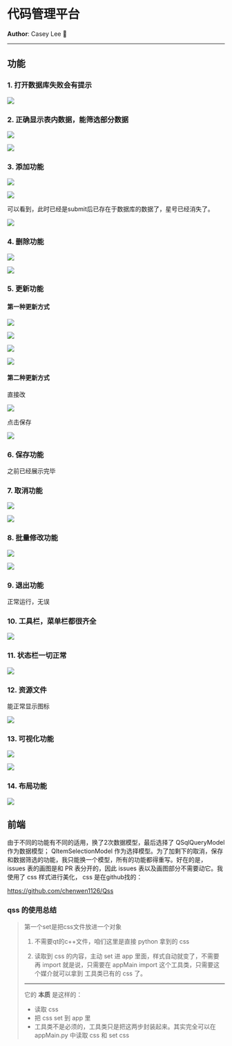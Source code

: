 # 代码管理平台

**Author**: Casey Lee :kiwi_fruit:

---

## 功能

### 1. 打开数据库失败会有提示

![](pics\1.png)

### 2. 正确显示表内数据，能筛选部分数据

![](pics\2.png)

![](pics\3.png)

### 3. 添加功能

![](pics\4.png)

![](pics\5.png)

可以看到，此时已经是submit后已存在于数据库的数据了，星号已经消失了。

![](pics\6.png)

### 4. 删除功能

![](pics\7.png)

![](pics\8.png)

### 5. 更新功能

#### 第一种更新方式

![](pics\9.png)

![](pics\10.png)

![](pics\11.png)

![](pics\12.png)

#### 第二种更新方式

直接改

![](pics\13.png)

点击保存

![](pics\14.png)

### 6. 保存功能

之前已经展示完毕

### 7. 取消功能

![](pics\15.png)

![](pics\16.png)

### 8. 批量修改功能

![](pics\17.png)

![](pics\18.png)

### 9. 退出功能

正常运行，无误

### 10. 工具栏，菜单栏都很齐全

![](pics\19.png)

### 11. 状态栏一切正常

![](pics\20.png)

### 12. 资源文件

能正常显示图标

![](pics\21.png)

### 13. 可视化功能

![](pics\22.png)

![](pics\23.png)

### 14. 布局功能

![](pics\1.gif)



## 前端

由于不同的功能有不同的适用，换了2次数据模型，最后选择了 QSqlQueryModel 作为数据模型； QItemSelectionModel 作为选择模型。为了加剩下的取消，保存和数据筛选的功能，我只能换一个模型，所有的功能都得重写。好在的是， issues 表的画图是和 PR 表分开的，因此 issues 表以及画图部分不需要动它。我使用了 css 样式进行美化， css 是在github找的：

https://github.com/chenwen1126/Qss

### qss 的使用总结

> 第一个set是把css文件放进一个对象
>
> 1. 不需要qt的c++文件，咱们这里是直接 python 拿到的 css
>
> 2. 读取到 css 的内容，主动 set 进 app 里面，样式自动就变了，不需要再 import
>   就是说，只需要在 appMain import 这个工具类，只需要这个媒介就可以拿到
>   工具类已有的 css 了。
>
>   ---
>
>   它的 **本质** 是这样的：
>
>   - 读取 css
>   - 把 css set 到 app 里
>   - 工具类不是必须的，工具类只是把这两步封装起来。其实完全可以在 appMain.py 中读取 css 和 set css